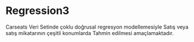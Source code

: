 # Regression3
Carseats Veri Setinde çoklu doğrusal regresyon modellemesiyle Satış veya satış mikatarının çeşitli konumlarda Tahmin edilmesi amaçlamaktadır.
